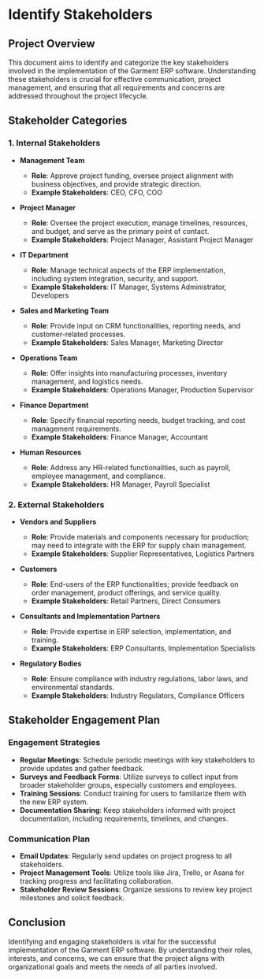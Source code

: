 # Identify Stakeholders

## Project Overview
This document aims to identify and categorize the key stakeholders involved in the implementation of the Garment ERP software. Understanding these stakeholders is crucial for effective communication, project management, and ensuring that all requirements and concerns are addressed throughout the project lifecycle.

## Stakeholder Categories

### 1. **Internal Stakeholders**
   - **Management Team**
     - **Role**: Approve project funding, oversee project alignment with business objectives, and provide strategic direction.
     - **Example Stakeholders**: CEO, CFO, COO

   - **Project Manager**
     - **Role**: Oversee the project execution, manage timelines, resources, and budget, and serve as the primary point of contact.
     - **Example Stakeholders**: Project Manager, Assistant Project Manager

   - **IT Department**
     - **Role**: Manage technical aspects of the ERP implementation, including system integration, security, and support.
     - **Example Stakeholders**: IT Manager, Systems Administrator, Developers

   - **Sales and Marketing Team**
     - **Role**: Provide input on CRM functionalities, reporting needs, and customer-related processes.
     - **Example Stakeholders**: Sales Manager, Marketing Director

   - **Operations Team**
     - **Role**: Offer insights into manufacturing processes, inventory management, and logistics needs.
     - **Example Stakeholders**: Operations Manager, Production Supervisor

   - **Finance Department**
     - **Role**: Specify financial reporting needs, budget tracking, and cost management requirements.
     - **Example Stakeholders**: Finance Manager, Accountant

   - **Human Resources**
     - **Role**: Address any HR-related functionalities, such as payroll, employee management, and compliance.
     - **Example Stakeholders**: HR Manager, Payroll Specialist

### 2. **External Stakeholders**
   - **Vendors and Suppliers**
     - **Role**: Provide materials and components necessary for production; may need to integrate with the ERP for supply chain management.
     - **Example Stakeholders**: Supplier Representatives, Logistics Partners

   - **Customers**
     - **Role**: End-users of the ERP functionalities; provide feedback on order management, product offerings, and service quality.
     - **Example Stakeholders**: Retail Partners, Direct Consumers

   - **Consultants and Implementation Partners**
     - **Role**: Provide expertise in ERP selection, implementation, and training.
     - **Example Stakeholders**: ERP Consultants, Implementation Specialists

   - **Regulatory Bodies**
     - **Role**: Ensure compliance with industry regulations, labor laws, and environmental standards.
     - **Example Stakeholders**: Industry Regulators, Compliance Officers

## Stakeholder Engagement Plan

### Engagement Strategies
- **Regular Meetings**: Schedule periodic meetings with key stakeholders to provide updates and gather feedback.
- **Surveys and Feedback Forms**: Utilize surveys to collect input from broader stakeholder groups, especially customers and employees.
- **Training Sessions**: Conduct training for users to familiarize them with the new ERP system.
- **Documentation Sharing**: Keep stakeholders informed with project documentation, including requirements, timelines, and changes.

### Communication Plan
- **Email Updates**: Regularly send updates on project progress to all stakeholders.
- **Project Management Tools**: Utilize tools like Jira, Trello, or Asana for tracking progress and facilitating collaboration.
- **Stakeholder Review Sessions**: Organize sessions to review key project milestones and solicit feedback.

## Conclusion
Identifying and engaging stakeholders is vital for the successful implementation of the Garment ERP software. By understanding their roles, interests, and concerns, we can ensure that the project aligns with organizational goals and meets the needs of all parties involved.
